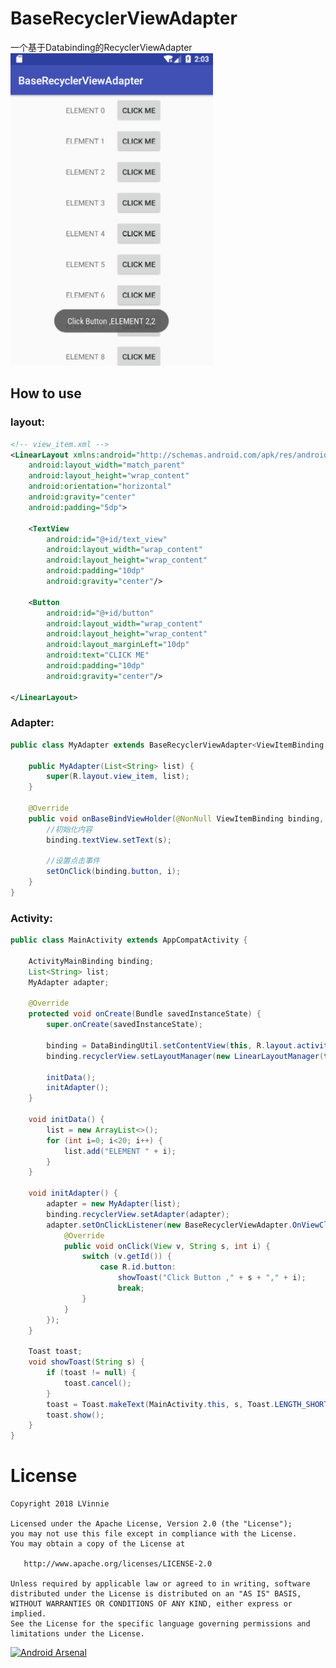 BaseRecyclerViewAdapter
=========
一个基于Databinding的RecyclerViewAdapter
<img src='image/1.jpg' height='500px'/>

## How to use

### layout:
```xml
<!-- view_item.xml -->
<LinearLayout xmlns:android="http://schemas.android.com/apk/res/android"
    android:layout_width="match_parent"
    android:layout_height="wrap_content"
    android:orientation="horizontal"
    android:gravity="center"
    android:padding="5dp">

    <TextView
        android:id="@+id/text_view"
        android:layout_width="wrap_content"
        android:layout_height="wrap_content"
        android:padding="10dp"
        android:gravity="center"/>

    <Button
        android:id="@+id/button"
        android:layout_width="wrap_content"
        android:layout_height="wrap_content"
        android:layout_marginLeft="10dp"
        android:text="CLICK ME"
        android:padding="10dp"
        android:gravity="center"/>

</LinearLayout>
```

### Adapter:
```java
public class MyAdapter extends BaseRecyclerViewAdapter<ViewItemBinding, String> {

    public MyAdapter(List<String> list) {
        super(R.layout.view_item, list);
    }

    @Override
    public void onBaseBindViewHolder(@NonNull ViewItemBinding binding, String s, int i) {
        //初始化内容
        binding.textView.setText(s);

        //设置点击事件
        setOnClick(binding.button, i);
    }
}
```

### Activity:
```java
public class MainActivity extends AppCompatActivity {

    ActivityMainBinding binding;
    List<String> list;
    MyAdapter adapter;

    @Override
    protected void onCreate(Bundle savedInstanceState) {
        super.onCreate(savedInstanceState);

        binding = DataBindingUtil.setContentView(this, R.layout.activity_main);
        binding.recyclerView.setLayoutManager(new LinearLayoutManager(this));

        initData();
        initAdapter();
    }

    void initData() {
        list = new ArrayList<>();
        for (int i=0; i<20; i++) {
            list.add("ELEMENT " + i);
        }
    }

    void initAdapter() {
        adapter = new MyAdapter(list);
        binding.recyclerView.setAdapter(adapter);
        adapter.setOnClickListener(new BaseRecyclerViewAdapter.OnViewClickListener<String>() {
            @Override
            public void onClick(View v, String s, int i) {
                switch (v.getId()) {
                    case R.id.button:
                        showToast("Click Button ," + s + "," + i);
                        break;
                }
            }
        });
    }

    Toast toast;
    void showToast(String s) {
        if (toast != null) {
            toast.cancel();
        }
        toast = Toast.makeText(MainActivity.this, s, Toast.LENGTH_SHORT);
        toast.show();
    }
}
```

License
=======

    Copyright 2018 LVinnie

    Licensed under the Apache License, Version 2.0 (the "License");
    you may not use this file except in compliance with the License.
    You may obtain a copy of the License at

       http://www.apache.org/licenses/LICENSE-2.0

    Unless required by applicable law or agreed to in writing, software
    distributed under the License is distributed on an "AS IS" BASIS,
    WITHOUT WARRANTIES OR CONDITIONS OF ANY KIND, either express or implied.
    See the License for the specific language governing permissions and
    limitations under the License.


[![Android Arsenal](https://img.shields.io/badge/Android%20Arsenal-WheelView-brightgreen.svg?style=flat)](https://android-arsenal.com/details/1/1433)

